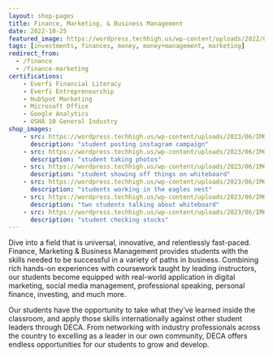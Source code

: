 ```yaml
---
layout: shop-pages
title: Finance, Marketing, & Business Management
date: 2022-10-25
featured_image: https://wordpress.techhigh.us/wp-content/uploads/2022/04/kanchanara-5hcV51EeeWc-unsplash-1.jpg
tags: [investments, finances, money, money+management, marketing]
redirect_from: 
  - /finance
  - /finance-marketing
certifications:
    - Everfi Financial Literacy
    - Everfi Entrepreneurship
    - HubSpot Marketing 
    - Microsoft Office 
    - Google Analytics
    - OSHA 10 General Industry
shop_images:
    - src: https://wordpress.techhigh.us/wp-content/uploads/2023/06/IMG_4424.heic.jpg
      description: "student posting instagram campaign"
    - src: https://wordpress.techhigh.us/wp-content/uploads/2023/06/IMG_4543.HEIC.jpg
      description: "student taking photos"
    - src: https://wordpress.techhigh.us/wp-content/uploads/2023/06/IMG_3041.HEIC.jpg
      description: "student showing off things on whiteboard"
    - src: https://wordpress.techhigh.us/wp-content/uploads/2023/06/IMG_4404.heic.jpg
      description: "students working in the eagles nest"
    - src: https://wordpress.techhigh.us/wp-content/uploads/2023/06/IMG_4350.heic.jpg
      description: "two students talking about whiteboard"
    - src: https://wordpress.techhigh.us/wp-content/uploads/2023/06/IMG_5579.HEIC.jpg
      description: "student checking stocks"
---
```


Dive into a field that is universal, innovative, and relentlessly fast-paced. Finance, Marketing & Business Management provides students with the skills needed to be successful in a variety of paths in business. Combining rich hands-on experiences with coursework taught by leading instructors, our students become equipped with real-world application in digital marketing, social media management, professional speaking, personal finance, investing, and much more.

Our students have the opportunity to take what they’ve learned inside the classroom, and apply those skills internationally against other student leaders through DECA. From networking with industry professionals across the country to excelling as a leader in our own community, DECA offers endless opportunities for our students to grow and develop.